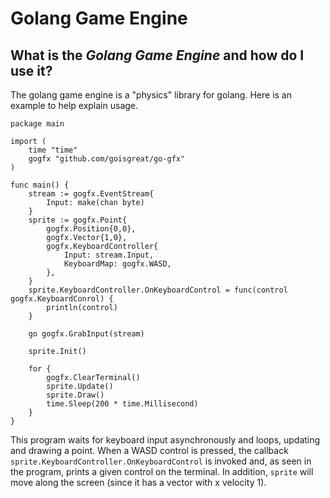 # Golang Game Engine
## What is the *Golang Game Engine* and how do I use it?
The golang game engine is a "physics" library for golang. Here is an example to help explain usage.
```golang
package main

import (
    time "time"
    gogfx "github.com/goisgreat/go-gfx"
)

func main() {
    stream := gogfx.EventStream{
        Input: make(chan byte)
    }
    sprite := gogfx.Point{
        gogfx.Position{0,0},
        gogfx.Vector{1,0},
        gogfx.KeyboardController{
            Input: stream.Input,
            KeyboardMap: gogfx.WASD,
        },
    }
    sprite.KeyboardController.OnKeyboardControl = func(control gogfx.KeyboardConrol) {
        println(control)
    }

    go gogfx.GrabInput(stream)
    
    sprite.Init()
    
    for {
        gogfx.ClearTerminal()
        sprite.Update()
        sprite.Draw()
        time.Sleep(200 * time.Millisecond)
    }
}
```
This program waits for keyboard input asynchronously and loops, updating and drawing a point. When a WASD control is pressed, the callback `sprite.KeyboardController.OnKeyboardControl` is invoked and, as seen in the program, prints a given control on the terminal. In addition, `sprite` will move along the screen (since it has a vector with x velocity 1).

